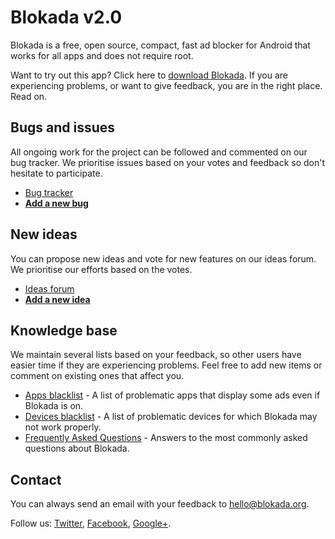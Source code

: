 # Blokada v2.0

Blokada is a free, open source, compact, fast ad blocker for Android that works for all apps and does not require root.

Want to try out this app? Click here to [download Blokada](http://go.blokada.org/download_section). If you are experiencing problems, or want to give feedback, you are in the right place. Read on.

## Bugs and issues

All ongoing work for the project can be followed and commented on our bug tracker. We prioritise issues based on your votes and feedback so don't hesitate to participate.

- [Bug tracker](http://go.blokada.org/dev_issues)
- **[Add a new bug](http://go.blokada.org/dev_issues_new)**

## New ideas

You can propose new ideas and vote for new features on our ideas forum. We prioritise our efforts based on the votes.

- [Ideas forum](http://go.blokada.org/dev_ideas_popular)
- **[Add a new idea](http://go.blokada.org/dev_ideas_new)**

## Knowledge base

We maintain several lists based on your feedback, so other users have easier time if they are experiencing problems. Feel free to add new items or comment on existing ones that affect you.

- [Apps blacklist](http://go.blokada.org/dev_blacklist_apps) - A list of problematic apps that display some ads even if Blokada is on.
- [Devices blacklist](http://go.blokada.org/dev_blacklist_devices) - A list of problematic devices for which Blokada may not work properly.
- [Frequently Asked Questions](http://go.blokada.org/info_faq) - Answers to the most commonly asked questions about Blokada.

## Contact

You can always send an email with your feedback to hello@blokada.org.

Follow us: [Twitter](http://go.blokada.org/social_twitter), [Facebook](http://go.blokada.org/social_facebook), [Google+](http://go.blokada.org/social_gplus).
